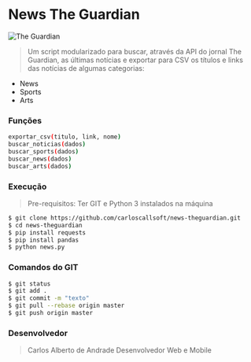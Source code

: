 # News The Guardian

![The Guardian](https://media-manager.noticiasaominuto.com/naom_5ae1d9b0e3b1e.jpg?&w=1920)

> Um script modularizado para buscar, através da API do jornal The Guardian, as últimas notícias e exportar para CSV os títulos e links das notícias de algumas categorias:

  - News
  - Sports
  - Arts

### Funções 

```sh
exportar_csv(titulo, link, nome)
buscar_noticias(dados)
buscar_sports(dados)
buscar_news(dados)
buscar_arts(dados)
```

### Execução
> Pre-requisitos: Ter GIT e Python 3 instalados na máquina
```sh
$ git clone https://github.com/carloscallsoft/news-theguardian.git
$ cd news-theguardian
$ pip install requests
$ pip install pandas
$ python news.py
```
### Comandos do GIT
```sh
$ git status
$ git add .
$ git commit -m "texto"
$ git pull --rebase origin master
$ git push origin master
```

### Desenvolvedor
> Carlos Alberto de Andrade
> Desenvolvedor Web e Mobile 

